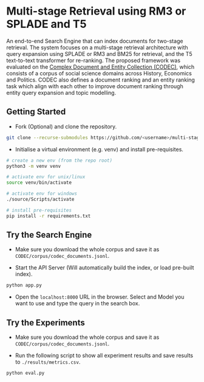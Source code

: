 # Multi-stage Retrieval using RM3 or SPLADE and T5

An end-to-end Search Engine that can index documents for two-stage retrieval. The system focuses on a multi-stage retrieval architecture with query expansion using SPLADE or RM3 and BM25 for retrieval, and the T5 text-to-text transformer for re-ranking. The proposed framework was evaluated on the [Complex Document and Entity Collection (CODEC)](https://github.com/grill-lab/CODEC), which consists of a corpus of social science domains across History, Economics and Politics. CODEC also defines a document ranking and an entity ranking task which align with each other to improve document ranking through entity query expansion and topic modelling.

## Getting Started

- Fork (Optional) and clone the repository.

```bash
git clone --recurse-submodules https://github.com/<username>/multi-stage-retrieval-using-splade-and-t5
```

- Initialise a virtual environment (e.g. venv) and install pre-requisites.

```bash
# create a new env (from the repo root)
python3 -m venv venv

# activate env for unix/linux
source venv/bin/activate    

# activate env for windows
./source/Scripts/activate

# install pre-requisites
pip install -r requirements.txt
```

## Try the Search Engine

- Make sure you download the whole corpus and save it as `CODEC/corpus/codec_documents.jsonl`.

- Start the API Server (Will automatically build the index, or load pre-built index).

```bash
python app.py
```

- Open the `localhost:8000` URL in the browser. Select and Model you want to use and type the query in the search box.

## Try the Experiments

- Make sure you download the whole corpus and save it as `CODEC/corpus/codec_documents.jsonl`.

- Run the following script to show all experiment results and save results to `./results/metrics.csv`.

```bash
python eval.py
```
